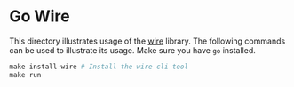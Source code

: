 # Go Wire

This directory illustrates usage of the [wire](https://github.com/google/wire)
library. The following commands can be used to illustrate its usage. Make sure
you have `go` installed.

```Makefile
make install-wire # Install the wire cli tool
make run
```
